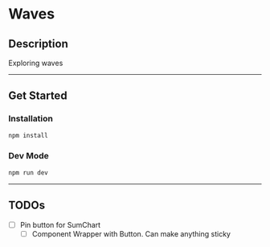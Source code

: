 # Waves

## Description

Exploring waves
___


## Get Started

### Installation

```bash
npm install
````

### Dev Mode
```bash
npm run dev
````
___

## TODOs

- [ ] Pin button for SumChart
  - [ ] Component Wrapper with Button. Can make anything sticky